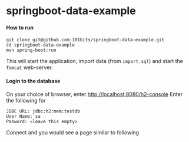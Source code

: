 # springboot-data-example

#### How to run
```
git clone git@github.com:101bits/springboot-data-example.git
cd springboot-data-example
mvn spring-boot:run
```

This will start the application, import data (from `import.sql`) and start the `Tomcat` web-server.

#### Login to the database
On your choice of browser, enter [http://localhost:8080/h2-console](http://localhost:8080/h2-console)
Enter the following for
```
JDBC URL: jdbc:h2:mem:testdb
User Name: sa
Pasword: <leave this empty>
```


Connect and you would see a page similar to following  
